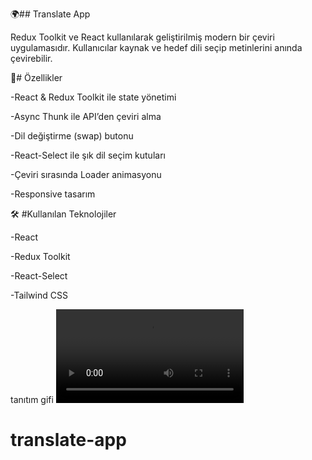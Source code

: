 🌍## Translate App

Redux Toolkit ve React kullanılarak geliştirilmiş modern bir çeviri uygulamasıdır. Kullanıcılar kaynak ve hedef dili seçip metinlerini anında çevirebilir.

🚀# Özellikler

 -React & Redux Toolkit ile state yönetimi

 -Async Thunk ile API’den çeviri alma

 -Dil değiştirme (swap) butonu

 -React-Select ile şık dil seçim kutuları

 -Çeviri sırasında Loader animasyonu

 -Responsive tasarım

🛠️ #Kullanılan Teknolojiler

 -React

 -Redux Toolkit

 -React-Select

 -Tailwind CSS

 tanıtım gifi
![Demo Video](./public/tranlate-app-gifi.mp4)
# translate-app
